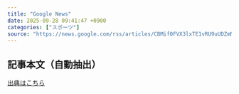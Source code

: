 ```yaml
---
title: "Google News"
date: 2025-09-28 09:41:47 +0900
categories: ["スポーツ"]
source: "https://news.google.com/rss/articles/CBMif0FVX3lxTE1vRU9uUDZmMzN2ZlJ5WEc3ZWhIWnpZTXZSWDlLNEdEY3h1NG5GeEZQOWZUOEN2WWR5OFkzVHRMVkdlWmFhMnZqQ29iRnkwaTAwQmUxR3BFXzNhMVBEM1JHM2NIdXczNWkxRUl5TkVIcVNJaWNweE5lVHBlM3U2SWs?oc=5"
---
```


## 記事本文（自動抽出）
<body class="y0K44d EA71Tc" id="readabilityBody"></body>

[出典はこちら](https://news.google.com/rss/articles/CBMif0FVX3lxTE1vRU9uUDZmMzN2ZlJ5WEc3ZWhIWnpZTXZSWDlLNEdEY3h1NG5GeEZQOWZUOEN2WWR5OFkzVHRMVkdlWmFhMnZqQ29iRnkwaTAwQmUxR3BFXzNhMVBEM1JHM2NIdXczNWkxRUl5TkVIcVNJaWNweE5lVHBlM3U2SWs?oc=5)
